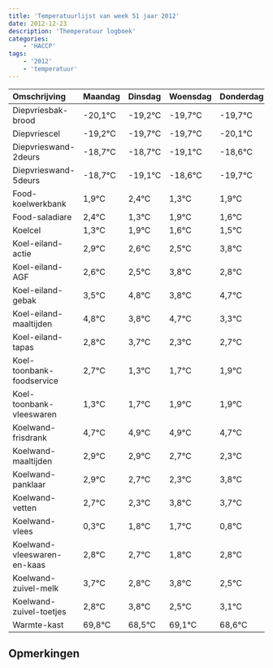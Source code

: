 ```yaml
---
title: 'Temperatuurlijst van week 51 jaar 2012'
date: 2012-12-23
description: 'Themperatuur logboek'
categories:
    - 'HACCP'
tags:
    - '2012'
    - 'temperatuur'
---
```

|Omschrijving|Maandag|Dinsdag|Woensdag|Donderdag|Vrijdag|Zaterdag|Zondag|
|:---|:---|:---|:---|:---|:---|:---|:---|
|Diepvriesbak-brood|-20,1°C|-19,2°C|-19,7°C|-19,7°C|-20,1°C|-19,6°C|-20,7°C|
|Diepvriescel|-19,2°C|-19,7°C|-19,7°C|-20,1°C|-19,6°C|-20,7°C|-20,1°C|
|Diepvrieswand-2deurs|-18,7°C|-18,7°C|-19,1°C|-18,6°C|-19,7°C|-19,1°C|-19,4°C|
|Diepvrieswand-5deurs|-18,7°C|-19,1°C|-18,6°C|-19,7°C|-19,1°C|-19,4°C|-19,5°C|
|Food-koelwerkbank|1,9°C|2,4°C|1,3°C|1,9°C|1,6°C|1,5°C|2,8°C|
|Food-saladiare|2,4°C|1,3°C|1,9°C|1,6°C|1,5°C|2,8°C|1,8°C|
|Koelcel|1,3°C|1,9°C|1,6°C|1,5°C|2,8°C|1,8°C|2,7°C|
|Koel-eiland-actie|2,9°C|2,6°C|2,5°C|3,8°C|2,8°C|3,7°C|2,3°C|
|Koel-eiland-AGF|2,6°C|2,5°C|3,8°C|2,8°C|3,7°C|2,3°C|2,7°C|
|Koel-eiland-gebak|3,5°C|4,8°C|3,8°C|4,7°C|3,3°C|3,7°C|3,9°C|
|Koel-eiland-maaltijden|4,8°C|3,8°C|4,7°C|3,3°C|3,7°C|3,9°C|3,9°C|
|Koel-eiland-tapas|2,8°C|3,7°C|2,3°C|2,7°C|2,9°C|2,9°C|2,7°C|
|Koel-toonbank-foodservice|2,7°C|1,3°C|1,7°C|1,9°C|1,9°C|1,7°C|1,3°C|
|Koel-toonbank-vleeswaren|1,3°C|1,7°C|1,9°C|1,9°C|1,7°C|1,3°C|2,8°C|
|Koelwand-frisdrank|4,7°C|4,9°C|4,9°C|4,7°C|4,3°C|5,8°C|5,7°C|
|Koelwand-maaltijden|2,9°C|2,9°C|2,7°C|2,3°C|3,8°C|3,7°C|2,8°C|
|Koelwand-panklaar|2,9°C|2,7°C|2,3°C|3,8°C|3,7°C|2,8°C|3,8°C|
|Koelwand-vetten|2,7°C|2,3°C|3,8°C|3,7°C|2,8°C|3,8°C|2,5°C|
|Koelwand-vlees|0,3°C|1,8°C|1,7°C|0,8°C|1,8°C|0,5°C|1,1°C|
|Koelwand-vleeswaren-en-kaas|2,8°C|2,7°C|1,8°C|2,8°C|1,5°C|2,1°C|1,6°C|
|Koelwand-zuivel-melk|3,7°C|2,8°C|3,8°C|2,5°C|3,1°C|2,6°C|2,9°C|
|Koelwand-zuivel-toetjes|2,8°C|3,8°C|2,5°C|3,1°C|2,6°C|2,9°C|3,0°C|
|Warmte-kast|69,8°C|68,5°C|69,1°C|68,6°C|68,9°C|69,0°C|68,3°C|

## Opmerkingen


